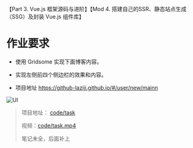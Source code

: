 【Part 3. Vue.js 框架源码与进阶】【Mod 4. 搭建自己的SSR、静态站点生成（SSG）及封装 Vue.js 组件库】

# 作业要求

 - 使用 Gridsome 实现下面博客内容。

 - 实现左侧前四个侧边栏的效果和内容。

 - 项目地址 https://github-laziji.github.io/#/user/new/mainn

![UI](https://tva1.sinaimg.cn/large/007S8ZIlgy1giuxj2f2ugj30kt0hlwhr.jpg)

> 项目地址： [code/task](code/task)
>
> 视频：[code/task.mp4](code/task.mp4)
>
> 笔记未全，后面补上
